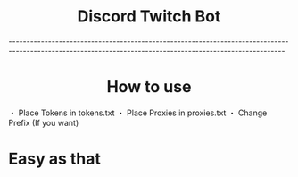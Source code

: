 <h1 align="center">Discord Twitch Bot</h1>
-----------------------------------------------------------------------------------------------------------------------------------------------------------
<h1 align="center">
 How to use
</h1>
・ Place Tokens in tokens.txt
・ Place Proxies in proxies.txt
・ Change Prefix (If you want)

# Easy as that

